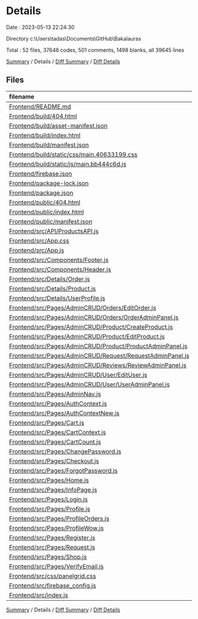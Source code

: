 # Details

Date : 2023-05-13 22:24:30

Directory c:\\Users\\tadas\\Documents\\GitHub\\Bakalauras

Total : 52 files,  37646 codes, 501 comments, 1498 blanks, all 39645 lines

[Summary](results.md) / Details / [Diff Summary](diff.md) / [Diff Details](diff-details.md)

## Files
| filename | language | code | comment | blank | total |
| :--- | :--- | ---: | ---: | ---: | ---: |
| [Frontend/README.md](/Frontend/README.md) | Markdown | 1 | 0 | 2 | 3 |
| [Frontend/build/404.html](/Frontend/build/404.html) | HTML | 32 | 0 | 2 | 34 |
| [Frontend/build/asset-manifest.json](/Frontend/build/asset-manifest.json) | JSON | 13 | 0 | 0 | 13 |
| [Frontend/build/index.html](/Frontend/build/index.html) | HTML | 1 | 0 | 0 | 1 |
| [Frontend/build/manifest.json](/Frontend/build/manifest.json) | JSON | 25 | 0 | 1 | 26 |
| [Frontend/build/static/css/main.40633199.css](/Frontend/build/static/css/main.40633199.css) | CSS | 1 | 1 | 0 | 2 |
| [Frontend/build/static/js/main.bb444c6d.js](/Frontend/build/static/js/main.bb444c6d.js) | JavaScript | 1 | 2 | 0 | 3 |
| [Frontend/firebase.json](/Frontend/firebase.json) | JSON | 7 | 16 | 0 | 23 |
| [Frontend/package-lock.json](/Frontend/package-lock.json) | JSON | 32,297 | 0 | 1 | 32,298 |
| [Frontend/package.json](/Frontend/package.json) | JSON | 50 | 0 | 1 | 51 |
| [Frontend/public/404.html](/Frontend/public/404.html) | HTML | 32 | 0 | 2 | 34 |
| [Frontend/public/index.html](/Frontend/public/index.html) | HTML | 20 | 23 | 1 | 44 |
| [Frontend/public/manifest.json](/Frontend/public/manifest.json) | JSON | 25 | 0 | 1 | 26 |
| [Frontend/src/API/ProductsAPI.js](/Frontend/src/API/ProductsAPI.js) | JavaScript | 19 | 4 | 5 | 28 |
| [Frontend/src/App.css](/Frontend/src/App.css) | CSS | 528 | 26 | 174 | 728 |
| [Frontend/src/App.js](/Frontend/src/App.js) | JavaScript | 335 | 53 | 110 | 498 |
| [Frontend/src/Components/Footer.js](/Frontend/src/Components/Footer.js) | JavaScript | 0 | 0 | 1 | 1 |
| [Frontend/src/Components/Header.js](/Frontend/src/Components/Header.js) | JavaScript | 4 | 0 | 3 | 7 |
| [Frontend/src/Details/Order.js](/Frontend/src/Details/Order.js) | JavaScript | 4 | 0 | 1 | 5 |
| [Frontend/src/Details/Product.js](/Frontend/src/Details/Product.js) | JavaScript | 361 | 35 | 108 | 504 |
| [Frontend/src/Details/UserProfile.js](/Frontend/src/Details/UserProfile.js) | JavaScript | 4 | 0 | 1 | 5 |
| [Frontend/src/Pages/AdminCRUD/Orders/EditOrder.js](/Frontend/src/Pages/AdminCRUD/Orders/EditOrder.js) | JavaScript | 275 | 14 | 86 | 375 |
| [Frontend/src/Pages/AdminCRUD/Orders/OrderAdminPanel.js](/Frontend/src/Pages/AdminCRUD/Orders/OrderAdminPanel.js) | JavaScript | 306 | 21 | 71 | 398 |
| [Frontend/src/Pages/AdminCRUD/Product/CreateProduct.js](/Frontend/src/Pages/AdminCRUD/Product/CreateProduct.js) | JavaScript | 345 | 29 | 104 | 478 |
| [Frontend/src/Pages/AdminCRUD/Product/EditProduct.js](/Frontend/src/Pages/AdminCRUD/Product/EditProduct.js) | JavaScript | 346 | 26 | 96 | 468 |
| [Frontend/src/Pages/AdminCRUD/Product/ProductAdminPanel.js](/Frontend/src/Pages/AdminCRUD/Product/ProductAdminPanel.js) | JavaScript | 191 | 13 | 40 | 244 |
| [Frontend/src/Pages/AdminCRUD/Request/RequestAdminPanel.js](/Frontend/src/Pages/AdminCRUD/Request/RequestAdminPanel.js) | JavaScript | 178 | 14 | 40 | 232 |
| [Frontend/src/Pages/AdminCRUD/Reviews/ReviewAdminPanel.js](/Frontend/src/Pages/AdminCRUD/Reviews/ReviewAdminPanel.js) | JavaScript | 176 | 13 | 41 | 230 |
| [Frontend/src/Pages/AdminCRUD/User/EditUser.js](/Frontend/src/Pages/AdminCRUD/User/EditUser.js) | JavaScript | 121 | 14 | 41 | 176 |
| [Frontend/src/Pages/AdminCRUD/User/UserAdminPanel.js](/Frontend/src/Pages/AdminCRUD/User/UserAdminPanel.js) | JavaScript | 162 | 16 | 50 | 228 |
| [Frontend/src/Pages/AdminNav.js](/Frontend/src/Pages/AdminNav.js) | JavaScript | 24 | 2 | 5 | 31 |
| [Frontend/src/Pages/AuthContext.js](/Frontend/src/Pages/AuthContext.js) | JavaScript | 12 | 0 | 3 | 15 |
| [Frontend/src/Pages/AuthContextNew.js](/Frontend/src/Pages/AuthContextNew.js) | JavaScript | 5 | 1 | 1 | 7 |
| [Frontend/src/Pages/Cart.js](/Frontend/src/Pages/Cart.js) | JavaScript | 247 | 36 | 91 | 374 |
| [Frontend/src/Pages/CartContext.js](/Frontend/src/Pages/CartContext.js) | JavaScript | 5 | 1 | 2 | 8 |
| [Frontend/src/Pages/CartCount.js](/Frontend/src/Pages/CartCount.js) | JavaScript | 7 | 0 | 2 | 9 |
| [Frontend/src/Pages/ChangePassword.js](/Frontend/src/Pages/ChangePassword.js) | JavaScript | 81 | 3 | 16 | 100 |
| [Frontend/src/Pages/Checkout.js](/Frontend/src/Pages/Checkout.js) | JavaScript | 283 | 40 | 104 | 427 |
| [Frontend/src/Pages/ForgotPassword.js](/Frontend/src/Pages/ForgotPassword.js) | JavaScript | 59 | 3 | 10 | 72 |
| [Frontend/src/Pages/Home.js](/Frontend/src/Pages/Home.js) | JavaScript | 14 | 0 | 4 | 18 |
| [Frontend/src/Pages/InfoPage.js](/Frontend/src/Pages/InfoPage.js) | JavaScript | 66 | 0 | 18 | 84 |
| [Frontend/src/Pages/Login.js](/Frontend/src/Pages/Login.js) | JavaScript | 93 | 12 | 19 | 124 |
| [Frontend/src/Pages/Profile.js](/Frontend/src/Pages/Profile.js) | JavaScript | 55 | 1 | 22 | 78 |
| [Frontend/src/Pages/ProfileOrders.js](/Frontend/src/Pages/ProfileOrders.js) | JavaScript | 273 | 16 | 75 | 364 |
| [Frontend/src/Pages/ProfileWow.js](/Frontend/src/Pages/ProfileWow.js) | JavaScript | 17 | 0 | 3 | 20 |
| [Frontend/src/Pages/Register.js](/Frontend/src/Pages/Register.js) | JavaScript | 110 | 7 | 16 | 133 |
| [Frontend/src/Pages/Request.js](/Frontend/src/Pages/Request.js) | JavaScript | 245 | 26 | 72 | 343 |
| [Frontend/src/Pages/Shop.js](/Frontend/src/Pages/Shop.js) | JavaScript | 87 | 15 | 28 | 130 |
| [Frontend/src/Pages/VerifyEmail.js](/Frontend/src/Pages/VerifyEmail.js) | JavaScript | 63 | 1 | 9 | 73 |
| [Frontend/src/css/panelgrid.css](/Frontend/src/css/panelgrid.css) | CSS | 3 | 0 | 0 | 3 |
| [Frontend/src/firebase_config.js](/Frontend/src/firebase_config.js) | JavaScript | 28 | 17 | 12 | 57 |
| [Frontend/src/index.js](/Frontend/src/index.js) | JavaScript | 9 | 0 | 3 | 12 |

[Summary](results.md) / Details / [Diff Summary](diff.md) / [Diff Details](diff-details.md)